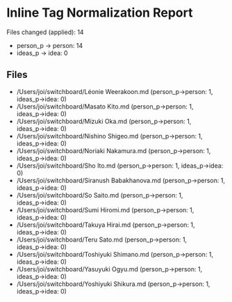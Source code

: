 # Inline Tag Normalization Report

Files changed (applied): 14
- person_p → person: 14
- ideas_p → idea: 0

## Files
- /Users/joi/switchboard/Léonie Weerakoon.md (person_p→person: 1, ideas_p→idea: 0)
- /Users/joi/switchboard/Masato Kito.md (person_p→person: 1, ideas_p→idea: 0)
- /Users/joi/switchboard/Mizuki Oka.md (person_p→person: 1, ideas_p→idea: 0)
- /Users/joi/switchboard/Nishino Shigeo.md (person_p→person: 1, ideas_p→idea: 0)
- /Users/joi/switchboard/Noriaki Nakamura.md (person_p→person: 1, ideas_p→idea: 0)
- /Users/joi/switchboard/Sho Ito.md (person_p→person: 1, ideas_p→idea: 0)
- /Users/joi/switchboard/Siranush Babakhanova.md (person_p→person: 1, ideas_p→idea: 0)
- /Users/joi/switchboard/So Saito.md (person_p→person: 1, ideas_p→idea: 0)
- /Users/joi/switchboard/Sumi Hiromi.md (person_p→person: 1, ideas_p→idea: 0)
- /Users/joi/switchboard/Takuya Hirai.md (person_p→person: 1, ideas_p→idea: 0)
- /Users/joi/switchboard/Teru Sato.md (person_p→person: 1, ideas_p→idea: 0)
- /Users/joi/switchboard/Toshiyuki Shimano.md (person_p→person: 1, ideas_p→idea: 0)
- /Users/joi/switchboard/Yasuyuki Ogyu.md (person_p→person: 1, ideas_p→idea: 0)
- /Users/joi/switchboard/Yoshiyuki Shikura.md (person_p→person: 1, ideas_p→idea: 0)
